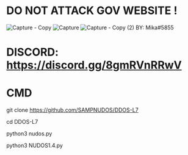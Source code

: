 # DO NOT ATTACK GOV WEBSITE !

![Capture - Copy](https://user-images.githubusercontent.com/111334471/223166328-7912b706-0bcd-46b9-b895-e21ff57434ae.PNG)
![Capture](https://user-images.githubusercontent.com/111334471/223164384-e162116c-3a80-46dc-ae20-41a66ecbaaa9.PNG)
![Capture - Copy (2)](https://user-images.githubusercontent.com/111334471/223173186-05c0fd6d-db7c-4924-8f15-3a0bee2f5405.PNG)
BY: Mika#5855
# DISCORD: https://discord.gg/8gmRVnRRwV

#                  CMD

git clone https://github.com/SAMPNUDOS/DDOS-L7

cd DDOS-L7

python3 nudos.py

python3 NUDOS1.4.py


